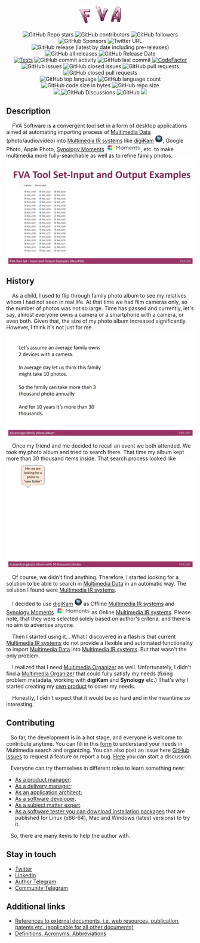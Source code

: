<p align="center">
  <a href="FVAIcons/main.png" target="blank"><img src="FVAIcons/main.png" width="120" alt="FVA Logo" /></a>
</p>
<p align="center">
  <img alt="GitHub Repo stars" src="https://img.shields.io/github/stars/dimanikulin/fva?style=social">
  <img alt="GitHub contributors" src="https://img.shields.io/github/contributors/dimanikulin/fva">
  <img alt="GitHub followers" src="https://img.shields.io/github/followers/dimanikulin?style=social">
  <img alt="GitHub Sponsors" src="https://img.shields.io/github/sponsors/dimanikulin">
  <img alt="Twitter URL" src="https://img.shields.io/twitter/url?style=social&url=https%3A%2F%2Ftwitter.com%2FDmytroNikulin" href="https%3A%2F%2Ftwitter.com%2FDmytroNikulin">
  </br>
  <img alt="GitHub release (latest by date including pre-releases)" src="https://img.shields.io/github/v/release/dimanikulin/fva?include_prereleases">
  <img alt="GitHub all releases" src="https://img.shields.io/github/downloads/dimanikulin/fva/total">
  <img alt="GitHub Release Date" src="https://img.shields.io/github/release-date-pre/dimanikulin/fva">
  </br>
  <a href="https://github.com/dimanikulin/fva/actions/workflows/main.yml"><img src="https://github.com/dimanikulin/fva/actions/workflows/main.yml/badge.svg?branch=master" alt="Tests"/></a>
  <img alt="GitHub commit activity" src="https://img.shields.io/github/commit-activity/m/dimanikulin/fva">
  <img alt="GitHub last commit" src="https://img.shields.io/github/last-commit/dimanikulin/fva">  
  <a href="https://www.codefactor.io/repository/github/dimanikulin/fva"><img src="https://www.codefactor.io/repository/github/dimanikulin/fva/badge" alt="CodeFactor" /></a>
  </br>
  <img alt="GitHub issues" src="https://img.shields.io/github/issues/dimanikulin/fva">
  <img alt="GitHub closed issues" src="https://img.shields.io/github/issues-closed/dimanikulin/fva">
  <img alt="GitHub pull requests" src="https://img.shields.io/github/issues-pr/dimanikulin/fva">
  <img alt="GitHub closed pull requests" src="https://img.shields.io/github/issues-pr-closed/dimanikulin/fva">
  </br>
  <img alt="GitHub top language" src="https://img.shields.io/github/languages/top/dimanikulin/fva">
  <img alt="GitHub language count" src="https://img.shields.io/github/languages/count/dimanikulin/fva">
  <img alt="GitHub code size in bytes" src="https://img.shields.io/github/languages/code-size/dimanikulin/fva">
  <img alt="GitHub repo size" src="https://img.shields.io/github/repo-size/dimanikulin/fva">
  </br>
  <a href="https://github.com/dimanikulin/fva/projects/4"><img src="https://img.shields.io/badge/roadmap-view-d90368"> </a>
  <img alt="GitHub Discussions" src="https://img.shields.io/github/discussions/dimanikulin/fva">
  <img alt="GitHub" src="https://img.shields.io/github/license/dimanikulin/fva">
  <a href="https://github.com/dimanikulin/fva/edit/master/README.md"><img src="https://img.shields.io/badge/documentation-read-d90368"> </a>
</p>

## Description
&nbsp;&nbsp;&nbsp; FVA Software is a convergent tool set in a form of desktop applications aimed at automating importing process of [Multimedia Data](./FVADocMD/MULTIMEDIADATA.md) (photo/audio/video)
into [Multimedia IR systems](./FVADocMD/MULTIMEDIAIRSYSTEMS.md) like [digiKam](https://www.digikam.org/) <img src="FVADocMD/Images/digiKam.png" alt="digiKam.png" width="20" height="20"/>, Google Photo, Apple Photo, [Synology Moments](https://www.synology.com/en-global/dsm/feature/moments) <img src="FVADocMD/Images/SynologyMoments.png" alt="SynologyMoments.png" height="20" />, etc. to make multimedia more fully-searchable as well as to refine family photos.
<img src="./FVADocMD/Images/InputAndOutputExamples.gif" alt="Input And Output Examples" />

## History
&nbsp;&nbsp;&nbsp; As a child, I used to flip through family photo album to see my relatives whom I had not seen in real life.
At that time we had film cameras only, so the number of photos was not so large.
Time has passed and currently, let's say, almost everyone owns a camera or a smartphone with a camera, or even both.
Given that, the size of my photo album increased significantly. However, I think it's not just for me.
<img src="./FVADocMD/Images/Anaveragefamilyphotoalbum.gif" alt="Anaveragefamilyphotoalbum.gif" />

&nbsp;&nbsp;&nbsp; Once my friend and me decided to recall an event we both attended. We took my photo album and tried to search there. 
That time my album kept more than 30 thousand items inside. That search process looked like
<img src="./FVADocMD/Images/Asearchinphotoalbumwith30thousandphotos.gif" alt="Asearchinphotoalbumwith30thousandphotos.gif" />

&nbsp;&nbsp;&nbsp; Of course, we didn't find anything. Therefore, I started looking for a solution to be able to search in [Multimedia Data](./FVADocMD/MULTIMEDIADATA.md) in an automatic way. 
The solution I found were [Multimedia IR systems](./FVADocMD/MULTIMEDIAIRSYSTEMS.md). 
</br>

&nbsp;&nbsp;&nbsp; I decided to use [digiKam](https://www.digikam.org/) <img src="./FVADocMD/Images/digiKam.png" alt="digiKam.png" width="20" height="20"/> as Offline [Multimedia IR systems](./FVADocMD/MULTIMEDIAIRSYSTEMS.md) and [Synology Moments](https://www.synology.com/en-global/dsm/feature/moments) <img src="FVADocMD/Images/SynologyMoments.png" alt="SynologyMoments.png" height="20" /> as Online [Multimedia IR systems](./FVADocMD/MULTIMEDIAIRSYSTEMS.md).
Please note, that they were selected solely based on author's criteria, and there is no aim to advertise anyone.
</br> 

&nbsp;&nbsp;&nbsp; Then I started using it...  What I discovered in a flash is that current [Multimedia IR systems](./FVADocMD/MULTIMEDIAIRSYSTEMS.md) do not provide a flexible and automated functionality to import [Multimedia Data](./FVADocMD/MULTIMEDIADATA.md) into [Multimedia IR systems](./FVADocMD/MULTIMEDIAIRSYSTEMS.md).
But that wasn't the only problem.
</br> 

&nbsp;&nbsp;&nbsp; I realized that I need [Multimedia Organizer](./FVADocMD/MULTIMEDIAORGANIZERS.md) as well.
Unfortunately, I didn't find a [Multimedia Organizer](./FVADocMD/MULTIMEDIAORGANIZERS.md) that could fully satisfy my needs (fixing problem metadata, working with **digiKam** and **Synology** etc.)
That's why I started creating my [own product](https://github.com/dimanikulin/fva) to cover my needs.
</br> 

&nbsp;&nbsp;&nbsp; Honestly, I didn't expect that it would be so hard and in the meantime so interesting.

## Contributing
&nbsp;&nbsp;&nbsp;So far, the development is in a hot stage, and everyone is welcome to contribute anytime.
You can fill in this [form](https://docs.google.com/forms/d/1EI3oOumRnHxDjEYgV6PFB-AMfV5plLtuV2r5S8BYn_g/edit) to understand your needs in Multimedia search and organizing.
You can also post an issue here [GitHub issues](https://github.com/dimanikulin/fva/issues) to request a feature or report a bug.
[Here](https://github.com/dimanikulin/fva/discussions) you can start a discussion.
</br>

&nbsp;&nbsp;&nbsp;Everyone can try themselves in different roles to learn something new: 
- [As a product manager](./FVADocMD/LEARNT_AS_PM.md);
- [As a delivery manager](./FVADocMD/LEARNT_AS_DM.md);
- [As an application architect](./FVADocMD/LEARNT_AS_SA.md); 
- [As a software developer](./FVADocMD/LEARNT_AS_DEV.md).
- [As a subject matter expert](./FVADocMD/LEARNT_AS_SME.md). 
- [As a software tester you can download installation packages](https://github.com/dimanikulin/fva/releases) that are published for Linux (x86-64), Mac and Windows (latest versions) to try it.

&nbsp;&nbsp;&nbsp;So, there are many items to help the author with.
  
## Stay in touch
* [Twitter](https://twitter.com/DmytroNikulin)
* [LinkedIn](https://www.linkedin.com/in/dimanikulin/)
* [Author Telegram](https://t.me/dimanikulin79) 
* [Community Telegram](https://t.me/+XqWdomi90-00Yzgy) 

## Additional links
- [References to external documents, i.e. web resources, publication, patents etc. (applicable for all other documents)](FVADocMD/REFERENCES.md)
- [Definitions, Acronyms, Abbreviations](FVADocMD/DEFINITIONS.MD)
